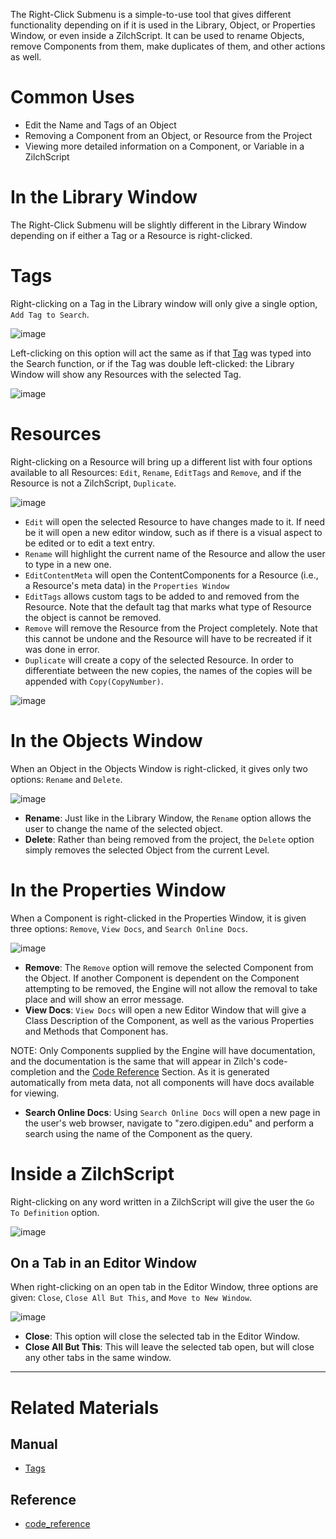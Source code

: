 The Right-Click Submenu is a simple-to-use tool that gives different functionality depending on if it is used in the Library, Object, or Properties Window, or even inside a ZilchScript. It can be used to rename Objects, remove Components from them, make duplicates of them, and other actions as well. 

 # Common Uses

 - Edit the Name and Tags of an Object
 - Removing a Component from an Object, or Resource from the Project
 - Viewing more detailed information on a Component, or Variable in a ZilchScript

 # In the Library Window
The Right-Click Submenu will be slightly different in the Library Window depending on if either a Tag or a Resource is right-clicked. 

 # Tags
Right-clicking on a Tag in the Library window will only give a single option, `Add Tag to Search`. 



![image](https://media.githubusercontent.com/media/zeroengineteam/ZeroFiles/master/doc_files/47149.png)


Left-clicking on this option will act the same as if that [Tag](https://github.com/zeroengineteam/ZeroDocs/zero_editor_documentation/ZeroManual/Editor/Tags.markdown) was typed into the Search function, or if the Tag was double left-clicked: the Library Window will show any Resources with the selected Tag. 



![image](https://media.githubusercontent.com/media/zeroengineteam/ZeroFiles/master/doc_files/47153.png)


 # Resources
Right-clicking on a Resource will bring up a different list with four options available to all Resources: `Edit`, `Rename`, `EditTags` and `Remove`, and if the Resource is not a ZilchScript, `Duplicate`. 


![image](https://media.githubusercontent.com/media/zeroengineteam/ZeroFiles/master/doc_files/47155.png)


 - `Edit` will open the selected Resource to have changes made to it. If need be it will open a new editor window, such as if there is a visual aspect to be edited or to edit a text entry. 
 - `Rename` will highlight the current name of the Resource and allow the user to type in a new one. 
 - `EditContentMeta` will open the ContentComponents for a Resource (i.e., a Resource's meta data) in the `Properties Window`
 - `EditTags` allows custom tags to be added to and removed from the Resource. Note that the default tag that marks what type of Resource the object is cannot be removed.
 - `Remove` will remove the Resource from the Project completely. Note that this cannot be undone and the Resource will have to be recreated if it was done in error. 
 - `Duplicate` will create a copy of the selected Resource. In order to differentiate between the new copies, the names of the copies will be appended with `Copy(CopyNumber)`. 



![image](https://media.githubusercontent.com/media/zeroengineteam/ZeroFiles/master/doc_files/47157.png)


 # In the Objects Window
When an Object in the Objects Window is right-clicked, it gives only two options: `Rename` and `Delete`.



![image](https://media.githubusercontent.com/media/zeroengineteam/ZeroFiles/master/doc_files/47158.png)


 - **Rename**: Just like in the Library Window, the `Rename` option allows the user to change the name of the selected object.
 - **Delete**: Rather than being removed from the project, the `Delete` option simply removes the selected Object from the current Level. 

 # In the Properties Window
When a Component is right-clicked in the Properties Window, it is given three options: `Remove`, `View Docs`, and `Search Online Docs`. 



![image](https://media.githubusercontent.com/media/zeroengineteam/ZeroFiles/master/doc_files/47160.png)


 - **Remove**: The `Remove` option will remove the selected Component from the Object. If another Component is dependent on the Component attempting to be removed, the Engine will not allow the removal to take place and will show an error message. 
 - **View Docs**: `View Docs` will open a new Editor Window that will give a Class Description of the Component, as well as the various Properties and Methods that Component has. 

NOTE: Only Components supplied by the Engine will have documentation, and the documentation is the same that will appear in Zilch's code-completion and the [Code Reference](https://github.com/zeroengineteam/ZeroDocs/zero_editor_documentation/code_reference.markdown) Section. As it is generated automatically from meta data, not all components will have docs available for viewing.

 - **Search Online Docs**: Using `Search Online Docs` will open a new page in the user's web browser, navigate to "zero.digipen.edu" and perform a search using the name of the Component as the query. 

 # Inside a ZilchScript
Right-clicking on any word written in a ZilchScript will give the user the `Go To Definition` option. 



![image](https://media.githubusercontent.com/media/zeroengineteam/ZeroFiles/master/doc_files/47162.png)




## On a Tab in an Editor Window

When right-clicking on an open tab in the Editor Window, three options are given: `Close`, `Close All But This`, and `Move to New Window`. 



![image](https://media.githubusercontent.com/media/zeroengineteam/ZeroFiles/master/doc_files/47168.png)


 - **Close**: This option will close the selected tab in the Editor Window.
 - **Close All But This**: This will leave the selected tab open, but will close any other tabs in the same window. 

-----------

 # Related Materials

 ## Manual
- [Tags](https://github.com/zeroengineteam/ZeroDocs/zero_editor_documentation/ZeroManual/Editor/Tags.markdown)

 ## Reference
- [code_reference](https://github.com/zeroengineteam/ZeroDocs/zero_editor_documentation/code_reference.markdown) 

 